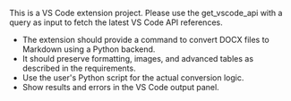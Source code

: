 <!-- Use this file to provide workspace-specific custom instructions to Copilot. For more details, visit https://code.visualstudio.com/docs/copilot/copilot-customization#_use-a-githubcopilotinstructionsmd-file -->

This is a VS Code extension project. Please use the get_vscode_api with a query as input to fetch the latest VS Code API references.

- The extension should provide a command to convert DOCX files to Markdown using a Python backend.
- It should preserve formatting, images, and advanced tables as described in the requirements.
- Use the user's Python script for the actual conversion logic.
- Show results and errors in the VS Code output panel.
